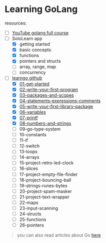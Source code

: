 # Learning GoLang

resources:

- [ ] [YouTube golang full course](https://www.youtube.com/watch?v=yyUHQIec83I&t=1528s)
- [ ] SoloLearn app
    - [x] getting started
    - [x] basic concepts
    - [x] functions
    - [x] pointers and structs
    - [ ] array, range, map
    - [ ] concurrency
- [ ] [learngo github](https://github.com/inancgumus/learngo)
    - [x] [01-get-started](./01-get-started)
    - [x] [02-write-your-first-program](./02-write-your-first-program)
    - [x] [03-packages-and-scopes](./03-packages-and-scopes)
    - [x] [04-statements-expressions-comments](./04-statements-expressions-comments)
    - [x] [05-write-your-first-library-package](./05-write-your-first-library-package)
    - [x] [06-variables](./06-variables)
    - [x] [07-printf](./07-printf)
    - [x] [08-numbers-and-strings](./08-numbers-and-strings)
    - [ ] 09-go-type-system
    - [ ] 10-constants
    - [ ] 11-if
    - [ ] 12-switch
    - [ ] 13-loops
    - [ ] 14-arrays
    - [ ] 15-project-retro-led-clock
    - [ ] 16-slices
    - [ ] 17-project-empty-file-finder
    - [ ] 18-project-bouncing-ball
    - [ ] 19-strings-runes-bytes
    - [ ] 20-project-spam-masker
    - [ ] 21-project-text-wrapper
    - [ ] 22-maps
    - [ ] 23-input-scanning
    - [ ] 24-structs
    - [ ] 25-functions
    - [ ] 26-pointers

> you can also read articles about Go [here](https://github.com/enocom/gopher-reading-list)